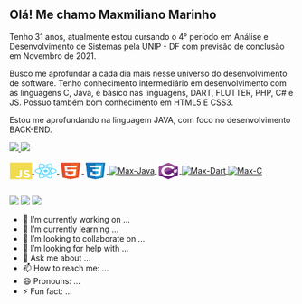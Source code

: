  
## Olá! Me chamo Maxmiliano Marinho

  Tenho 31 anos, atualmente estou cursando o 4° período em Análise e Desenvolvimento de Sistemas pela UNIP - DF com previsão de conclusão em Novembro de 2021.
  
  Busco me aprofundar a cada dia mais nesse universo do desenvolvimento de software.
  Tenho conhecimento intermediário em desenvolvimento com as linguagens C, Java, e básico nas linguagens, DART, FLUTTER, PHP, C# e JS. Possuo também bom conhecimento em HTML5 E CSS3.
  
  Estou me aprofundando na linguagem JAVA, com foco no desenvolvimento BACK-END.
  
<div>
  <a href="https://github.com/desenvolvedormarinho">
  <img height="180em" src="https://github-readme-stats.vercel.app/api?username=desenvolvedormarinho&show_icons=true&theme=tokyonight&include_all_commits=true&count_private=true%22/%3E"/>
  <img height="180em" src="https://github-readme-stats.vercel.app/api/top-langs/?username=desenvolvedormarinho&layout=compact&langs_count=7&theme=dark"/>
</div>
<div style="display: inline_block"><br>
  <img align="center" alt="Max-Js" height="30" width="40" src="https://raw.githubusercontent.com/devicons/devicon/master/icons/javascript/javascript-plain.svg">
  <img align="center" alt="Max-React" height="30" width="40" src="https://raw.githubusercontent.com/devicons/devicon/master/icons/react/react-original.svg">
  <img align="center" alt="Max-HTML" height="30" width="40" src="https://raw.githubusercontent.com/devicons/devicon/master/icons/html5/html5-original.svg">
  <img align="center" alt="Max-CSS" height="30" width="40" src="https://raw.githubusercontent.com/devicons/devicon/master/icons/css3/css3-original.svg">
  <img align="center" alt="Max-Java" height="70" width="60" src="https://cdn.jsdelivr.net/gh/devicons/devicon/icons/java/java-original-wordmark.svg">
  <img align="center" alt="Max-Csharp" height="30" width="40" src="https://raw.githubusercontent.com/devicons/devicon/master/icons/csharp/csharp-original.svg">
  <img align="center" alt="Max-Dart" height="120" width="70" src="https://cdn.jsdelivr.net/gh/devicons/devicon/icons/dart/dart-original-wordmark.svg">
  <img align="center" alt="Max-C" height="30" width="30" src="https://cdn.jsdelivr.net/gh/devicons/devicon/icons/c/c-original.svg">
</div>
  
  ##
 
<div> 

 <a href="https://discord.gg/7sjZWQgCb5" target="_blank"><img src="https://img.shields.io/badge/Discord-7289DA?style=for-the-badge&logo=discord&logoColor=white" target="_blank"></a> 
  <a href = "mailto:desenvolvedor.marinho@gmail.com"><img src="https://img.shields.io/badge/-Gmail-%23333?style=for-the-badge&logo=gmail&logoColor=white" target="_blank"></a>
  <a href="https://www.linkedin.com/in/maxmiliano-marinho-soares-89b24b1b6/" target="_blank"><img src="https://img.shields.io/badge/-LinkedIn-%230077B5?style=for-the-badge&logo=linkedin&logoColor=white" target="_blank"></a> 
</div>
  
  

- 🔭 I’m currently working on ...
- 🌱 I’m currently learning ...
- 👯 I’m looking to collaborate on ...
- 🤔 I’m looking for help with ...
- 💬 Ask me about ...
- 📫 How to reach me: ...
- 😄 Pronouns: ...
- ⚡ Fun fact: ...
